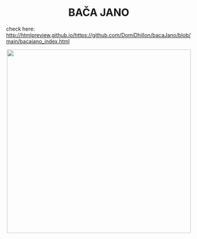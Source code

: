<h1 align="center">BAČA JANO</h1>


check here:
http://htmlpreview.github.io/https://github.com/DomiDhillon/bacaJano/blob/main/bacajano_index.html

<p  align ="center">
  <img src="https://user-images.githubusercontent.com/65451658/234474778-30fe3efb-6e36-4954-90a0-a2253e20e08f.png" height="500">
</p>
